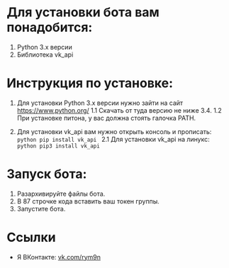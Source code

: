 # Для установки бота вам понадобится:
1. Python 3.x версии
2. Библиотека vk_api

# Инструкция по установке:
1. Для установки Python 3.x версии нужно зайти на сайт https://www.python.org/
1.1 Cкачать от туда версию не ниже 3.4.
1.2 При установке питона, у вас должна стоять галочка PATH.
   
2. Для установки vk_api вам нужно открыть консоль и прописать: ```python pip install vk_api ``` 
2.1 Для установки vk_api на линукс: ```python pip3 install vk_api ```

# Запуск бота:
1. Разархивируйте файлы бота.
2. В 87 строчке кода вставить ваш токен группы.
3. Запустите бота.

# Ссылки
* Я ВКонтакте: [vk.com/rym9n](https://vk.com/rym9n)
